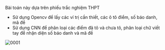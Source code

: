 Bài toán này dựa trên phiếu trắc nghiệm THPT
- Sử dụng Opencv để lấy các ví trị cần thiết, các ô tô điểm, số báo danh, mã đề
- Sử dụng CNN để phân loại các điểm đã tô và chưa tô, phân loại chữ viết tay để nhận diện số báo danh và mã đề

![0001](https://user-images.githubusercontent.com/72034584/146708071-8783b119-b952-4198-ae77-7cf1b0e0af07.jpg)

